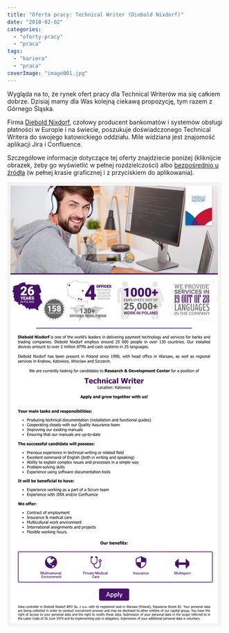 ```yaml
---
title: "Oferta pracy: Technical Writer (Diebold Nixdorf)"
date: "2018-02-02"
categories: 
  - "oferty-pracy"
  - "praca"
tags: 
  - "kariera"
  - "praca"
coverImage: "image001.jpg"
---
```


Wygląda na to, że rynek ofert pracy dla Technical Writerów ma się całkiem dobrze. Dzisiaj mamy dla Was kolejną ciekawą propozycję, tym razem z Górnego Śląska.

Firma [Diebold Nixdorf](https://www.dieboldnixdorf.com/en-us), czołowy producent bankomatów i systemów obsługi płatności w Europie i na świecie, poszukuje doświadczonego Technical Writera do swojego katowickiego oddziału. Mile widziana jest znajomość aplikacji Jira i Confluence.

Szczegółowe informacje dotyczące tej oferty znajdziecie poniżej (kliknijcie obrazek, żeby go wyświetlić w pełnej rozdzielczości) albo [bezpośrednio u źródła](https://www.pracuj.pl/praca/technical-writer-katowice%2Coferta%2C5821467) (w pełnej krasie graficznej i z przyciskiem do aplikowania).

[![](images/diebold-nixdorf-tw.png)](http://techwriter.pl/wp-content/uploads/2018/01/diebold-nixdorf-tw.png)
